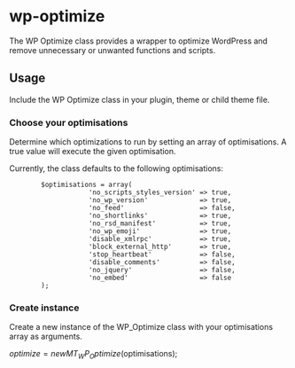 # wp-optimize
The WP Optimize class provides a wrapper to optimize WordPress and remove unnecessary or unwanted functions and scripts.

## Usage
Include the WP Optimize class in your plugin, theme or child theme file. 

### Choose your optimisations 
Determine which optimizations to run by setting an array of optimisations.
A true value will execute the given optimisation.

Currently, the class defaults to the following optimisations:

            $optimisations = array(
                        'no_scripts_styles_version' => true,
                        'no_wp_version'             => true,
                        'no_feed'                   => false,
                        'no_shortlinks'             => true,
                        'no_rsd_manifest'           => true,
                        'no_wp_emoji'               => true,
                        'disable_xmlrpc'            => true,
                        'block_external_http'       => true,
                        'stop_heartbeat'            => false,
                        'disable_comments'          => false,
                        'no_jquery'                 => false,
                        'no_embed'                  => false  
            );

### Create instance
Create a new instance of the WP_Optimize class with your optimisations array as arguments.

$optimize = new MT_WP_Optimize($optimisations);
